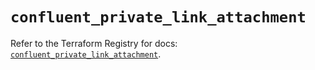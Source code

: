# `confluent_private_link_attachment`

Refer to the Terraform Registry for docs: [`confluent_private_link_attachment`](https://registry.terraform.io/providers/confluentinc/confluent/2.11.0/docs/resources/private_link_attachment).
